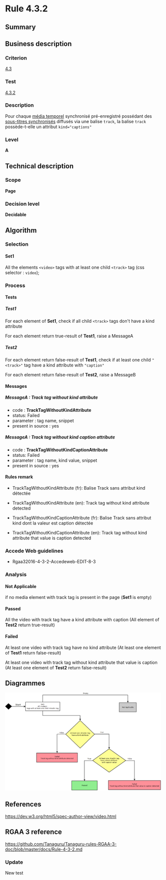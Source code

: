 # Rule 4.3.2

## Summary

## Business description

### Criterion

[4.3](http://references.modernisation.gouv.fr/rgaa/criteres.html#crit-4-3)

### Test

[4.3.2](http://references.modernisation.gouv.fr/rgaa/criteres.html#test-4.3.2)

### Description

Pour chaque <a href="http://references.modernisation.gouv.fr/referentiel-technique-0#mMediaTemp">m&eacute;dia temporel</a> synchronis&eacute; pr&eacute;-enregistr&eacute; poss&eacute;dant des <a href="http://references.modernisation.gouv.fr/referentiel-technique-0#mSsTitreSynchro">sous-titres synchronis&eacute;s</a> diffus&eacute;s via une balise `track`, la balise `track` poss&egrave;de-t-elle un attribut `kind="captions"`

### Level

**A**

## Technical description

### Scope

**Page**

### Decision level

**Decidable**

## Algorithm

### Selection

#### Set1

All the elements `<video>` tags with at least one child `<track>` tag (css selector : `video`);

### Process

#### Tests

##### Test1

For each element of **Set1**, check if all child `<track>` tags don't have a kind attribute

For each element return true-result of **Test1**, raise a MessageA

##### Test2

For each element return false-result of **Test1**, check if at least one child `"<track>"` tag have a kind attribute with `"caption"`

For each element return false-result of **Test2**, raise a MessageB

#### Messages

##### MessageA : Track tag without kind attribute

-    code : **TrackTagWithoutKindAttribute** 
-    status: Failed
-    parameter : tag name, snippet
-    present in source : yes

##### MessageA : Track tag without kind caption attribute

-    code : **TrackTagWithoutKindCaptionAttribute** 
-    status: Failed
-    parameter : tag name, kind value, snippet
-    present in source : yes

#### Rules remark

 * TrackTagWithoutKindAttribute (fr): Balise Track sans attribut kind d&eacute;tect&eacute;e
 * TrackTagWithoutKindAttribute (en): Track tag without kind attribute detected

 * TrackTagWithoutKindCaptionAttribute (fr): Balise Track sans attribut kind dont la valeur est caption d&eacute;tect&eacute;e
 * TrackTagWithoutKindCaptionAttribute (en): Track tag without kind attribute that value is caption detected

### Accede Web guidelines

 * Rgaa32016-4-3-2-Accedeweb-EDIT-8-3

### Analysis

#### Not Applicable

if no media element with track tag is present in the page (**Set1** is empty)

#### Passed

All the video with track tag have a kind attribute with caption (All element of **Test2** return true-result)

#### Failed

At least one video with track tag have no kind attribute (At least one element of **Test1** return false-result)

At least one video with track tag without kind attribute that value is caption (At least one element of **Test2** return false-result)

## Diagrammes

![](https://raw.githubusercontent.com/Tanaguru/RGAA3-2016/master/docs/Diagrammes/Test4-3-2.png?token=AI6sA2ThE_N5fJHe1fg1Gq-fXcmozMhZks5Y9iZvwA%3D%3D)

## References

https://dev.w3.org/html5/spec-author-view/video.html

## RGAA 3 reference

https://github.com/Tanaguru/Tanaguru-rules-RGAA-3-doc/blob/master/docs/Rule-4-3-2.md

### Update

New test